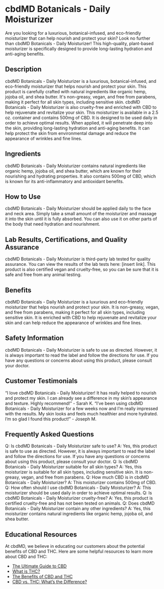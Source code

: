 # cbdMD Botanicals - Daily Moisturizer
Are you looking for a luxurious, botanical-infused, and eco-friendly moisturizer that can help nourish and protect your skin? Look no further than cbdMD Botanicals - Daily Moisturizer! This high-quality, plant-based moisturizer is specifically designed to provide long-lasting hydration and anti-aging benefits. 
## Description
cbdMD Botanicals - Daily Moisturizer is a luxurious, botanical-infused, and eco-friendly moisturizer that helps nourish and protect your skin. This product is carefully crafted with natural ingredients like organic hemp, jojoba oil, and shea butter. It's non-greasy, vegan, and free from parabens, making it perfect for all skin types, including sensitive skin. cbdMD Botanicals - Daily Moisturizer is also cruelty-free and enriched with CBD to help rejuvenate and revitalize your skin.
This moisturizer is available in a 2.5 oz. container and contains 500mg of CBD. It is designed to be used daily in order to achieve optimal results. When applied, it will penetrate deep into the skin, providing long-lasting hydration and anti-aging benefits. It can help protect the skin from environmental damage and reduce the appearance of wrinkles and fine lines.
## Ingredients
cbdMD Botanicals - Daily Moisturizer contains natural ingredients like organic hemp, jojoba oil, and shea butter, which are known for their nourishing and hydrating properties. It also contains 500mg of CBD, which is known for its anti-inflammatory and antioxidant benefits. 
## How to Use
cbdMD Botanicals - Daily Moisturizer should be applied daily to the face and neck area. Simply take a small amount of the moisturizer and massage it into the skin until it is fully absorbed. You can also use it on other parts of the body that need hydration and nourishment.
## Lab Results, Certifications, and Quality Assurance
cbdMD Botanicals - Daily Moisturizer is third-party lab tested for quality assurance. You can view the results of the lab tests here: [insert link]. This product is also certified vegan and cruelty-free, so you can be sure that it is safe and free from any animal testing.
## Benefits
cbdMD Botanicals - Daily Moisturizer is a luxurious and eco-friendly moisturizer that helps nourish and protect your skin. It is non-greasy, vegan, and free from parabens, making it perfect for all skin types, including sensitive skin. It is enriched with CBD to help rejuvenate and revitalize your skin and can help reduce the appearance of wrinkles and fine lines.
## Safety Information
cbdMD Botanicals - Daily Moisturizer is safe to use as directed. However, it is always important to read the label and follow the directions for use. If you have any questions or concerns about using this product, please consult your doctor.
## Customer Testimonials
“I love cbdMD Botanicals - Daily Moisturizer! It has really helped to nourish and protect my skin. I can already see a difference in my skin’s appearance and texture. Highly recommend!” - Sarah K.
“I’ve been using cbdMD Botanicals - Daily Moisturizer for a few weeks now and I’m really impressed with the results. My skin looks and feels much healthier and more hydrated. I’m so glad I found this product!” - Joseph M.
## Frequently Asked Questions
Q: Is cbdMD Botanicals - Daily Moisturizer safe to use?
A: Yes, this product is safe to use as directed. However, it is always important to read the label and follow the directions for use. If you have any questions or concerns about using this product, please consult your doctor.
Q: Is cbdMD Botanicals - Daily Moisturizer suitable for all skin types?
A: Yes, this moisturizer is suitable for all skin types, including sensitive skin. It is non-greasy, vegan, and free from parabens.
Q: How much CBD is in cbdMD Botanicals - Daily Moisturizer?
A: This moisturizer contains 500mg of CBD.
Q: How often should I use cbdMD Botanicals - Daily Moisturizer?
A: This moisturizer should be used daily in order to achieve optimal results.
Q: Is cbdMD Botanicals - Daily Moisturizer cruelty-free?
A: Yes, this product is certified cruelty-free and has not been tested on animals.
Q: Does cbdMD Botanicals - Daily Moisturizer contain any other ingredients?
A: Yes, this moisturizer contains natural ingredients like organic hemp, jojoba oil, and shea butter.
## Educational Resources
At cbdMD, we believe in educating our customers about the potential benefits of CBD and THC. Here are some helpful resources to learn more about CBD and THC: 
- [The Ultimate Guide to CBD](https://www.cbdmd.com/blog/post/the-ultimate-guide-to-cbd)
- [What is THC?](https://www.cbdmd.com/blog/post/what-is-thc)
- [The Benefits of CBD and THC](https://www.cbdmd.com/blog/post/the-benefits-of-cbd-and-thc)
- [CBD vs. THC: What’s the Difference?](https://www.cbdmd.com/blog/post/cbd-vs-thc-whats-the-difference)